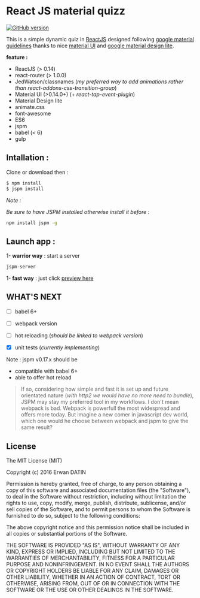React JS material quizz
=========

[![GitHub version](https://badge.fury.io/gh/MacKentoch%2FreactMaterialQuizz.svg)](https://badge.fury.io/gh/MacKentoch%2FreactMaterialQuizz)



This is a simple dynamic quiz in [ReactJS](https://facebook.github.io/react/) designed following [google material guidelines](https://www.google.com/design/spec/material-design/introduction.html) thanks to nice [material UI](http://www.material-ui.com) and [google material design lite](http://www.getmdl.io/index.html).

**feature :** 

- ReactJS (> 0.14)
- react-router (> 1.0.0)
- JedWatson/classnames (*my preferred way to add animations rather than react-addons-css-transition-group*)
- Material UI (>0.14.0+) (+ *react-tap-event-plugin*)
- Material Design lite
- animate.css
- font-awesome
- ES6
- jspm 
- babel (< 6)
- gulp 


## Intallation :

Clone or download then :

```bash
$ npm install 
$ jspm install
```

*Note :*

*Be sure to have JSPM installed otherwise install it before :*
```bash
npm install jspm -g
```


## Launch app : 

1- **warrior way** : start a server 
```bash
jspm-server
```

1- **fast way** : just click 
[preview here](https://rawgit.com/MacKentoch/reactMaterialQuizz/v1.3.0/public/index.html)


## WHAT'S NEXT

- [ ] babel 6+
- [ ] webpack version
- [ ] hot reloading (*should be linked to webpack version*)
- [x] unit tests (*currently implementing*)


Note : jspm v0.17.x should be 
- compatible with babel 6+
- able to offer hot reload

>If so, considering how simple and fast it is set up and future orientated nature (*with http2 we would have no more need to bundle*), JSPM may stay my preferred tool in my workflows. I don't mean webpack is bad. Webpack is powerfull the most widespread and offers more today. But imagine a new comer in javascript dev world, which one would he choose between webpack and jspm to give the same result? 

## License

The MIT License (MIT)

Copyright (c) 2016 Erwan DATIN

Permission is hereby granted, free of charge, to any person obtaining a copy
of this software and associated documentation files (the "Software"), to deal
in the Software without restriction, including without limitation the rights
to use, copy, modify, merge, publish, distribute, sublicense, and/or sell
copies of the Software, and to permit persons to whom the Software is
furnished to do so, subject to the following conditions:

The above copyright notice and this permission notice shall be included in
all copies or substantial portions of the Software.

THE SOFTWARE IS PROVIDED "AS IS", WITHOUT WARRANTY OF ANY KIND, EXPRESS OR
IMPLIED, INCLUDING BUT NOT LIMITED TO THE WARRANTIES OF MERCHANTABILITY,
FITNESS FOR A PARTICULAR PURPOSE AND NONINFRINGEMENT. IN NO EVENT SHALL THE
AUTHORS OR COPYRIGHT HOLDERS BE LIABLE FOR ANY CLAIM, DAMAGES OR OTHER
LIABILITY, WHETHER IN AN ACTION OF CONTRACT, TORT OR OTHERWISE, ARISING FROM,
OUT OF OR IN CONNECTION WITH THE SOFTWARE OR THE USE OR OTHER DEALINGS IN
THE SOFTWARE.
